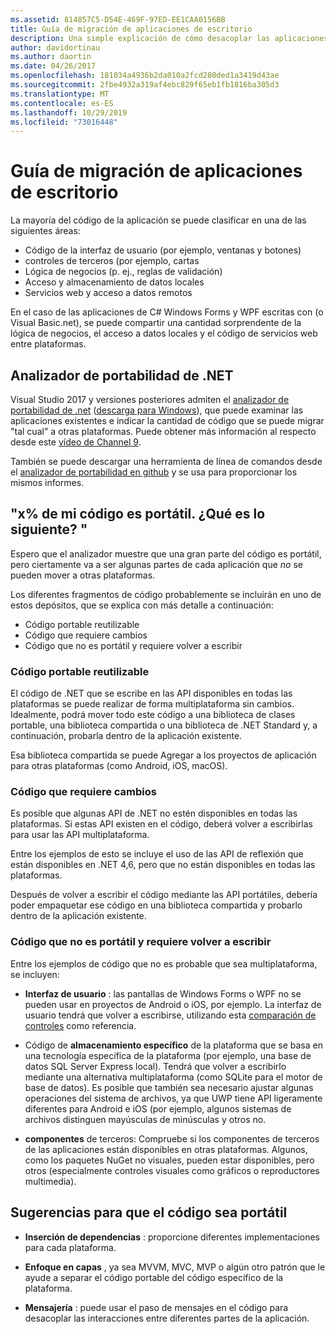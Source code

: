 ```yaml
---
ms.assetid: 814857C5-D54E-469F-97ED-EE1CAA0156BB
title: Guía de migración de aplicaciones de escritorio
description: Una simple explicación de cómo desacoplar las aplicaciones de Windows Forms o WPF existentes para crear aplicaciones multiplataforma que se ejecuten en macOS, iOS, Android, así como UWP/Windows 10.
author: davidortinau
ms.author: daortin
ms.date: 04/26/2017
ms.openlocfilehash: 181034a4936b2da010a2fcd280ded1a3419d43ae
ms.sourcegitcommit: 2fbe4932a319af4ebc829f65eb1fb1816ba305d3
ms.translationtype: MT
ms.contentlocale: es-ES
ms.lasthandoff: 10/29/2019
ms.locfileid: "73016448"
---
```

# <a name="desktop-app-porting-guidance"></a>Guía de migración de aplicaciones de escritorio

La mayoría del código de la aplicación se puede clasificar en una de las siguientes áreas:

- Código de la interfaz de usuario (por ejemplo, ventanas y botones)
- controles de terceros (por ejemplo, cartas
- Lógica de negocios (p. ej., reglas de validación)
- Acceso y almacenamiento de datos locales
- Servicios web y acceso a datos remotos

En el caso de las aplicaciones de C# Windows Forms y WPF escritas con (o Visual Basic.net), se puede compartir una cantidad sorprendente de la lógica de negocios, el acceso a datos locales y el código de servicios web entre plataformas.

## <a name="net-portability-analyzer"></a>Analizador de portabilidad de .NET

Visual Studio 2017 y versiones posteriores admiten el [analizador de portabilidad de .net](https://docs.microsoft.com/dotnet/articles/standard/portability-analyzer) ([descarga para Windows](https://marketplace.visualstudio.com/items?itemName=ConnieYau.NETPortabilityAnalyzer)), que puede examinar las aplicaciones existentes e indicar la cantidad de código que se puede migrar "tal cual" a otras plataformas. Puede obtener más información al respecto desde este [vídeo de Channel 9](https://channel9.msdn.com/Blogs/Seth-Juarez/A-Brief-Look-at-the-NET-Portability-Analyzer).

También se puede descargar una herramienta de línea de comandos desde el [analizador de portabilidad en github](https://github.com/Microsoft/dotnet-apiport) y se usa para proporcionar los mismos informes.

## <a name="x-of-my-code-is-portable-what-next"></a>"x% de mi código es portátil. ¿Qué es lo siguiente? "

Espero que el analizador muestre que una gran parte del código es portátil, pero ciertamente va a ser algunas partes de cada aplicación que _no_ se pueden mover a otras plataformas.

Los diferentes fragmentos de código probablemente se incluirán en uno de estos depósitos, que se explica con más detalle a continuación:

- Código portable reutilizable
- Código que requiere cambios
- Código que no es portátil y requiere volver a escribir

### <a name="re-useable-portable-code"></a>Código portable reutilizable

El código de .NET que se escribe en las API disponibles en todas las plataformas se puede realizar de forma multiplataforma sin cambios. Idealmente, podrá mover todo este código a una biblioteca de clases portable, una biblioteca compartida o una biblioteca de .NET Standard y, a continuación, probarla dentro de la aplicación existente.

Esa biblioteca compartida se puede Agregar a los proyectos de aplicación para otras plataformas (como Android, iOS, macOS).

### <a name="code-that-requires-changes"></a>Código que requiere cambios

Es posible que algunas API de .NET no estén disponibles en todas las plataformas. Si estas API existen en el código, deberá volver a escribirlas para usar las API multiplataforma.

Entre los ejemplos de esto se incluye el uso de las API de reflexión que están disponibles en .NET 4,6, pero que no están disponibles en todas las plataformas.

Después de volver a escribir el código mediante las API portátiles, debería poder empaquetar ese código en una biblioteca compartida y probarlo dentro de la aplicación existente.

### <a name="code-that-isnt-portable-and-requires-a-re-write"></a>Código que no es portátil y requiere volver a escribir

Entre los ejemplos de código que no es probable que sea multiplataforma, se incluyen:

- **Interfaz de usuario** : las pantallas de Windows Forms o WPF no se pueden usar en proyectos de Android o iOS, por ejemplo. La interfaz de usuario tendrá que volver a escribirse, utilizando esta [comparación de controles](~/cross-platform/desktop/controls/index.md) como referencia.

- Código de **almacenamiento específico** de la plataforma que se basa en una tecnología específica de la plataforma (por ejemplo, una base de datos SQL Server Express local). Tendrá que volver a escribirlo mediante una alternativa multiplataforma (como SQLite para el motor de base de datos).
Es posible que también sea necesario ajustar algunas operaciones del sistema de archivos, ya que UWP tiene API ligeramente diferentes para Android e iOS (por ejemplo, algunos sistemas de archivos distinguen mayúsculas de minúsculas y otros no.

- **componentes** de terceros: Compruebe si los componentes de terceros de las aplicaciones están disponibles en otras plataformas. Algunos, como los paquetes NuGet no visuales, pueden estar disponibles, pero otros (especialmente controles visuales como gráficos o reproductores multimedia).

## <a name="tips-for-making-code-portable"></a>Sugerencias para que el código sea portátil

- **Inserción de dependencias** : proporcione diferentes implementaciones para cada plataforma.

- **Enfoque en capas** , ya sea MVVM, MVC, MVP o algún otro patrón que le ayude a separar el código portable del código específico de la plataforma.

- **Mensajería** : puede usar el paso de mensajes en el código para desacoplar las interacciones entre diferentes partes de la aplicación.
